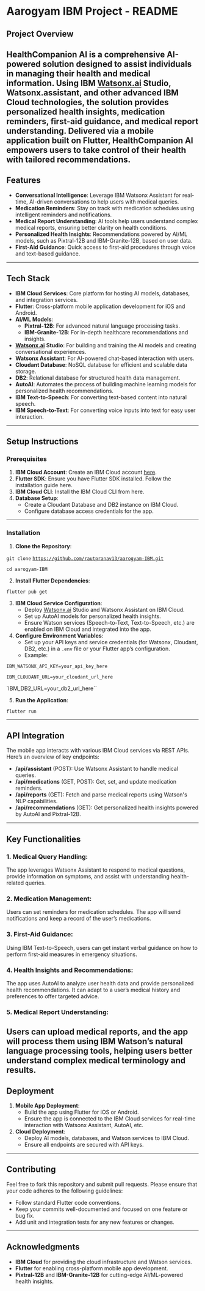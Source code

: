 # Aarogyam IBM Project - README

## Project Overview

## **HealthCompanion AI** is a comprehensive AI-powered solution designed to assist individuals in managing their health and medical information. Using IBM [Watsonx.ai](http://Watsonx.ai) Studio, Watsonx.assistant, and other advanced IBM Cloud technologies, the solution provides personalized health insights, medication reminders, first-aid guidance, and medical report understanding. Delivered via a mobile application built on Flutter, HealthCompanion AI empowers users to take control of their health with tailored recommendations.

## Features

- **Conversational Intelligence**: Leverage IBM Watsonx Assistant for real-time, AI-driven conversations to help users with medical queries.
- **Medication Reminders**: Stay on track with medication schedules using intelligent reminders and notifications.
- **Medical Report Understanding**: AI tools help users understand complex medical reports, ensuring better clarity on health conditions.
- **Personalized Health Insights**: Recommendations powered by AI/ML models, such as Pixtral-12B and IBM-Granite-12B, based on user data.
- **First-Aid Guidance**: Quick access to first-aid procedures through voice and text-based guidance.

----

## Tech Stack

- **IBM Cloud Services**: Core platform for hosting AI models, databases, and integration services.
- **Flutter**: Cross-platform mobile application development for iOS and Android.
- **AI/ML Models**:
   - **Pixtral-12B**: For advanced natural language processing tasks.
   - **IBM-Granite-12B**: For in-depth healthcare recommendations and insights.
- [**Watsonx.ai**](http://Watsonx.ai) **Studio**: For building and training the AI models and creating conversational experiences.
- **Watsonx Assistant**: For AI-powered chat-based interaction with users.
- **Cloudant Database**: NoSQL database for efficient and scalable data storage.
- **DB2**: Relational database for structured health data management.
- **AutoAI**: Automates the process of building machine learning models for personalized health recommendations.
- **IBM Text-to-Speech**: For converting text-based content into natural speech.
- **IBM Speech-to-Text**: For converting voice inputs into text for easy user interaction.

----

## Setup Instructions

### Prerequisites

1. **IBM Cloud Account**: Create an IBM Cloud account [here](https://cloud.ibm.com).
2. **Flutter SDK**: Ensure you have Flutter SDK installed. Follow the installation guide here.
3. **IBM Cloud CLI**: Install the IBM Cloud CLI from here.
4. **Database Setup**:
   - Create a Cloudant Database and DB2 instance on IBM Cloud.
   - Configure database access credentials for the app.

----

### Installation

1. **Clone the Repository**:

`git clone` [`https://github.com/rautpranav13/aarogyam-IBM.git`](https://github.com/yourusername/HealthCompanionAI.git)

`cd aarogyam-IBM`

2. **Install Flutter Dependencies**:

`flutter pub get`

3. **IBM Cloud Service Configuration**:
   - Deploy [Watsonx.ai](http://Watsonx.ai) Studio and Watsonx Assistant on IBM Cloud.
   - Set up AutoAI models for personalized health insights.
   - Ensure Watson services (Speech-to-Text, Text-to-Speech, etc.) are enabled on IBM Cloud and integrated into the app.
4. **Configure Environment Variables**:
   - Set up your API keys and service credentials (for Watsonx, Cloudant, DB2, etc.) in a `.env` file or your Flutter app’s configuration.
   - Example:

`IBM_WATSONX_API_KEY=your_api_key_here`

`IBM_CLOUDANT_URL=your_cloudant_url_here`

`IBM_DB2_URL=your_db2_url_here``

5. **Run the Application**:

`flutter run`

----

## API Integration

The mobile app interacts with various IBM Cloud services via REST APIs. Here’s an overview of key endpoints:

- **/api/assistant** (POST): Use Watsonx Assistant to handle medical queries.
- **/api/medications** (GET, POST): Get, set, and update medication reminders.
- **/api/reports** (GET): Fetch and parse medical reports using Watson's NLP capabilities.
- **/api/recommendations** (GET): Get personalized health insights powered by AutoAI and Pixtral-12B.

----

## Key Functionalities

### 1. **Medical Query Handling**:

The app leverages Watsonx Assistant to respond to medical questions, provide information on symptoms, and assist with understanding health-related queries.

### 2. **Medication Management**:

Users can set reminders for medication schedules. The app will send notifications and keep a record of the user’s medications.

### 3. **First-Aid Guidance**:

Using IBM Text-to-Speech, users can get instant verbal guidance on how to perform first-aid measures in emergency situations.

### 4. **Health Insights and Recommendations**:

The app uses AutoAI to analyze user health data and provide personalized health recommendations. It can adapt to a user’s medical history and preferences to offer targeted advice.

### 5. **Medical Report Understanding**:

## Users can upload medical reports, and the app will process them using IBM Watson’s natural language processing tools, helping users better understand complex medical terminology and results.

## Deployment

1. **Mobile App Deployment**:
   - Build the app using Flutter for iOS or Android.
   - Ensure the app is connected to the IBM Cloud services for real-time interaction with Watsonx Assistant, AutoAI, etc.
2. **Cloud Deployment**:
   - Deploy AI models, databases, and Watson services to IBM Cloud.
   - Ensure all endpoints are secured with API keys.

----

## Contributing

Feel free to fork this repository and submit pull requests. Please ensure that your code adheres to the following guidelines:

- Follow standard Flutter code conventions.
- Keep your commits well-documented and focused on one feature or bug fix.
- Add unit and integration tests for any new features or changes.

----

## Acknowledgments

- **IBM Cloud** for providing the cloud infrastructure and Watson services.
- **Flutter** for enabling cross-platform mobile app development.
- **Pixtral-12B** and **IBM-Granite-12B** for cutting-edge AI/ML-powered health insights.

